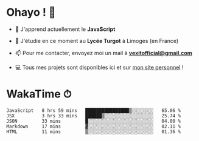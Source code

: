 # Ohayo ! 🌃

- 🔭 J'apprend actuellement le **JavaScript**

- 🌱 J'étudie en ce moment au **Lycée Turgot** à Limoges (en France)

- 📫 Pour me contacter, envoyez moi un mail à <a href="mailto:vexitofficial@gmail.com">**vexitofficial@gmail.com**</a>

- 💻 Tous mes projets sont disponibles ici et sur <a href="https://www.vexcited.me">mon site personnel</a> !

# WakaTime ⏱

<!--START_SECTION:waka-->
```text
JavaScript   8 hrs 59 mins   ████████████████▒░░░░░░░░   65.06 % 
JSX          3 hrs 33 mins   ██████▒░░░░░░░░░░░░░░░░░░   25.74 % 
JSON         33 mins         █░░░░░░░░░░░░░░░░░░░░░░░░   04.00 % 
Markdown     17 mins         ▓░░░░░░░░░░░░░░░░░░░░░░░░   02.11 % 
HTML         11 mins         ▒░░░░░░░░░░░░░░░░░░░░░░░░   01.36 % 
```
<!--END_SECTION:waka-->
